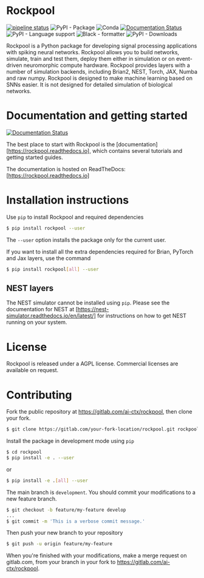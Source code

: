 # Rockpool

[![pipeline status](https://gitlab.com/aiCTX/rockpool/badges/develop/pipeline.svg)](https://spinystellate.office.ai-ctx.com/research/rockpool/commits/master) ![PyPI - Package](https://img.shields.io/pypi/v/rockpool.svg) ![Conda](https://img.shields.io/conda/v/conda-forge/rockpool) [![Documentation Status](https://readthedocs.org/projects/rockpool/badge/?version=latest)](https://rockpool.readthedocs.io/en/latest/?badge=latest) ![PyPI - Language support](https://img.shields.io/pypi/pyversions/rockpool.svg) ![Black - formatter](https://img.shields.io/badge/code%20style-black-000000.svg) ![PyPI - Downloads](https://img.shields.io/pypi/dd/rockpool)

Rockpool is a Python package for developing signal processing applications with spiking neural networks. Rockpool allows you to build networks, simulate, train and test them, deploy them either in simulation or on event-driven neuromorphic compute hardware. Rockpool provides layers with a number of simulation backends, including Brian2, NEST, Torch, JAX, Numba and raw numpy. Rockpool is designed to make machine learning based on SNNs easier. It is not designed for detailed simulation of biological networks.

# Documentation and getting started

[![Documentation Status](https://readthedocs.org/projects/rockpool/badge/?version=latest)](https://rockpool.readthedocs.io/en/latest/?badge=latest)

The best place to start with Rockpool is the [documentation][https://rockpool.readthedocs.io], which contains several tutorials and getting started guides.

The documentation is hosted on ReadTheDocs: [https://rockpool.readthedocs.io]

# Installation instructions

Use `pip` to install Rockpool and required dependencies

```bash
$ pip install rockpool --user
```

The `--user` option installs the package only for the current user.

If you want to install all the extra dependencies required for Brian, PyTorch and Jax layers, use the command

```bash
$ pip install rockpool[all] --user
```

## NEST layers

The NEST simulator cannot be installed using `pip`. Please see the documentation for NEST at [https://nest-simulator.readthedocs.io/en/latest/] for instructions on how to get NEST running on your system.

# License

Rockpool is released under a AGPL license. Commercial licenses are available on request.

# Contributing

Fork the public repository at https://gitlab.com/ai-ctx/rockpool, then clone your fork.

```bash
$ git clone https://gitlab.com/your-fork-location/rockpool.git rockpool
```

Install the package in development mode using `pip`

```bash
$ cd rockpool
$ pip install -e . --user
```

or

```bash
$ pip install -e .[all] --user
```

The main branch is `development`. You should commit your modifications to a new feature branch.

```bash
$ git checkout -b feature/my-feature develop
...
$ git commit -m 'This is a verbose commit message.'
```

Then push your new branch to your repository

```bash
$ git push -u origin feature/my-feature
```

When you're finished with your modifications, make a merge request on gitlab.com, from your branch in your fork to https://gitlab.com/ai-ctx/rockpool.
